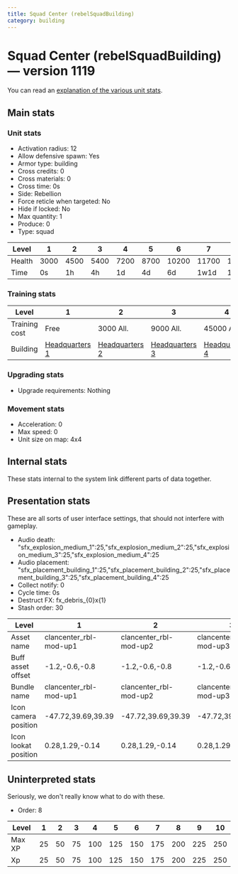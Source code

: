 ```yaml
---
title: Squad Center (rebelSquadBuilding)
category: building
---
```


# Squad Center (rebelSquadBuilding) — version 1119

You can read an [explanation  of the various unit stats](unitexplained.md).

## Main stats

### Unit stats

  * Activation radius: 12
  * Allow defensive spawn: Yes
  * Armor type: building
  * Cross credits: 0
  * Cross materials: 0
  * Cross time: 0s
  * Side: Rebellion
  * Force reticle when targeted: No
  * Hide if locked: No
  * Max quantity: 1
  * Produce: 0
  * Type: squad

|Level |1   |2   |3   |4   |5   |6    |7    |8    |9    |10   |
|------|----|----|----|----|----|-----|-----|-----|-----|-----|
|Health|3000|4500|5400|7200|8700|10200|11700|13200|14700|16200|
|Time  |0s  |1h  |4h  |1d  |4d  |6d   |1w1d |1w3d |1w5d |2w   |


### Training stats

|Level        |1                             |2                             |3                             |4                             |5                             |6                             |7                             |8                             |9                             |10                             |
|-------------|------------------------------|------------------------------|------------------------------|------------------------------|------------------------------|------------------------------|------------------------------|------------------------------|------------------------------|-------------------------------|
|Training cost|Free                          |3000 All.                     |9000 All.                     |45000 All.                    |135000 All.                   |275000 All.                   |750000 All.                   |900000 All.                   |1350000 All.                  |3600000 All.                   |
|Building     |[Headquarters 1](rebelHQ.html)|[Headquarters 2](rebelHQ.html)|[Headquarters 3](rebelHQ.html)|[Headquarters 4](rebelHQ.html)|[Headquarters 5](rebelHQ.html)|[Headquarters 6](rebelHQ.html)|[Headquarters 7](rebelHQ.html)|[Headquarters 8](rebelHQ.html)|[Headquarters 9](rebelHQ.html)|[Headquarters 10](rebelHQ.html)|


### Upgrading stats

  * Upgrade requirements: Nothing

### Movement stats

  * Acceleration: 0
  * Max speed: 0
  * Unit size on map: 4x4

## Internal stats

These stats internal to the system link different parts of data together.


## Presentation stats

These are all sorts of user interface settings, that should not interfere with gameplay.

  * Audio death: "sfx_explosion_medium_1":25,"sfx_explosion_medium_2":25,"sfx_explosion_medium_3":25,"sfx_explosion_medium_4":25
  * Audio placement: "sfx_placement_building_1":25,"sfx_placement_building_2":25,"sfx_placement_building_3":25,"sfx_placement_building_4":25
  * Collect notify: 0
  * Cycle time: 0s
  * Destruct FX: fx_debris_{0}x{1}
  * Stash order: 30

|Level               |1                     |2                     |3                     |4                     |5                     |6                     |7                     |8                     |9-10                  |
|--------------------|----------------------|----------------------|----------------------|----------------------|----------------------|----------------------|----------------------|----------------------|----------------------|
|Asset name          |clancenter_rbl-mod-up1|clancenter_rbl-mod-up2|clancenter_rbl-mod-up3|clancenter_rbl-mod-up4|clancenter_rbl-mod-up5|clancenter_rbl-mod-up6|clancenter_rbl-mod-up7|clancenter_rbl-mod-up8|clancenter_rbl-mod-up9|
|Buff asset offset   |-1.2,-0.6,-0.8        |-1.2,-0.6,-0.8        |-1.2,-0.6,-0.8        |-1.2,-0.6,-0.8        |-1.2,-0.6,-0.8        |-1.2,-0.6,-0.8        |-1.4, 0.0, -1.8       |-1.4, 0.0, -1.8       |-1.4, 0.0, -1.8       |
|Bundle name         |clancenter_rbl-mod-up1|clancenter_rbl-mod-up2|clancenter_rbl-mod-up3|clancenter_rbl-mod-up4|clancenter_rbl-mod-up5|clancenter_rbl-mod-up6|clancenter_rbl-mod-up7|clancenter_rbl-mod-up8|clancenter_rbl-mod-up9|
|Icon camera position|-47.72,39.69,39.39    |-47.72,39.69,39.39    |-47.72,39.69,39.39    |-50.51,41.92,41.7     |-50.51,41.92,41.7     |-50.51,41.92,41.7     |-55.25,46.96,45.45    |-57.29,39.79,45.3     |-52.39,51.89,49.65    |
|Icon lookat position|0.28,1.29,-0.14       |0.28,1.29,-0.14       |0.28,1.29,-0.14       |0.28,1.29,-0.14       |0.28,1.29,-0.14       |0.28,1.29,-0.14       |0.8,2.13,-0.73        |0.67,2.22,-0.7        |1.02,2.88,-0.83       |


## Uninterpreted stats

Seriously, we don't really know what to do with these.

  * Order: 8

|Level |1 |2 |3 |4  |5  |6  |7  |8  |9  |10 |
|------|--|--|--|---|---|---|---|---|---|---|
|Max XP|25|50|75|100|125|150|175|200|225|250|
|Xp    |25|50|75|100|125|150|175|200|225|250|


